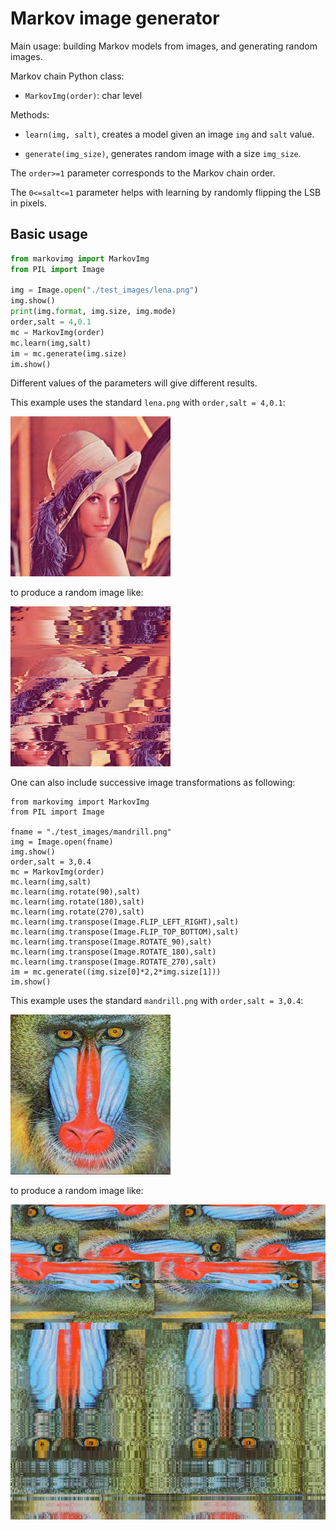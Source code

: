 # Markov image generator

Main usage: building Markov models from images, and generating random images. 

Markov chain Python class:

- `MarkovImg(order)`: char level 

Methods:

- `learn(img, salt)`, creates a model given an image `img` and `salt` value.

- `generate(img_size)`, generates random image with a size `img_size`.

The `order>=1` parameter corresponds to the Markov chain order. 

The `0<=salt<=1` parameter helps with learning by randomly flipping the LSB in pixels. 

## Basic usage

```python
from markovimg import MarkovImg
from PIL import Image

img = Image.open("./test_images/lena.png")
img.show()
print(img.format, img.size, img.mode)
order,salt = 4,0.1
mc = MarkovImg(order)
mc.learn(img,salt)
im = mc.generate(img.size)
im.show()
```
Different values of the parameters will give different results. 

This example uses the standard `lena.png` with `order,salt = 4,0.1`:

![](imgs/lena.png)

to produce a random image like: 

![](imgs/lena1.png)


One can also include successive image transformations as following:

```
from markovimg import MarkovImg
from PIL import Image

fname = "./test_images/mandrill.png"
img = Image.open(fname)
img.show()
order,salt = 3,0.4
mc = MarkovImg(order)
mc.learn(img,salt)
mc.learn(img.rotate(90),salt)
mc.learn(img.rotate(180),salt)
mc.learn(img.rotate(270),salt)
mc.learn(img.transpose(Image.FLIP_LEFT_RIGHT),salt)
mc.learn(img.transpose(Image.FLIP_TOP_BOTTOM),salt)
mc.learn(img.transpose(Image.ROTATE_90),salt)
mc.learn(img.transpose(Image.ROTATE_180),salt)
mc.learn(img.transpose(Image.ROTATE_270),salt)
im = mc.generate((img.size[0]*2,2*img.size[1]))
im.show()
```
This example uses the standard `mandrill.png` with `order,salt = 3,0.4`:

![](imgs/mandrill.png)

to produce a random image like: 

![](imgs/mandrill1.png)



